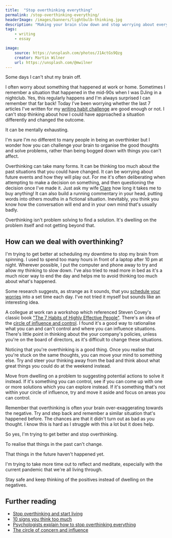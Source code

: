 ```yaml
---
title:  "Stop overthinking everything"
permalink: /stop-overthinking-everything/
headerImage: /images/banners/lightbulb-thinking.jpg
description: "Making your brain slow down and stop worrying about everything is hard sometimes. As an active overthinker, I'm trying to adopt strategies to deal with it."
tags:
    - writing
    - essay

image:
    source: https://unsplash.com/photos/J1ActGs9Qzg
    creator: Martin Wilner
    url: https://unsplash.com/@mwilner
---
```


Some days I can't shut my brain off.

I often worry about something that happened at work or home. Sometimes I remember a situation that happened in the mid-90s when I was DJing in a nightclub. Yes, this regularly happens and I'm always surprised I can remember that far back! Today I've been worrying whether the last 7 articles I've written for my [writing habit challenge](/creating-a-writing-habit/) are good enough or not. I can't stop thinking about how I could have approached a situation differently and changed the outcome.

It can be mentally exhausting.

I'm sure I'm no different to many people in being an overthinker but I wonder how you can challenge your brain to organise the good thoughts and solve problems, rather than being bogged down with things you can't affect.

Overthinking can take many forms. It can be thinking too much about the past situations that you could have changed. It can be worrying about future events and how they will play out. For me it's often deliberating when attempting to make a decision on something, and then questioning the decision once I've made it. Just ask my wife [Clare](https://clarelittlemore.com) how long it takes me to buy anything! It can also build a running commentary in your head, putting words into others mouths in a fictional situation. Inevitably, you think you know how the conversation will end and in your own mind that's usually badly.

Overthinking isn't problem solving to find a solution. It's dwelling on the problem itself and not getting beyond that.

## How can we deal with overthinking?

I'm trying to get better at scheduling my downtime to stop my brain from spinning. I used to spend too many hours in front of a laptop after 10 pm at night. Wherever possible, I put the computer and phone away to try and allow my thinking to slow down. I've also tried to read more in bed as it's a much nicer way to end the day and helps me to avoid thinking too much about what's happened.

Some research suggests, as strange as it sounds, that you [schedule your worries](https://www.inc.com/amy-morin/the-simple-but-effective-way-to-stop-worrying-so-much-it-sounds-ridiculous-but-it-actually-works.html) into a set time each day. I've not tried it myself but sounds like an interesting idea.

A collegue at work ran a workshop which referenced Steven Covey's classic book ["The 7 Habits of Highly Effective People"](https://www.franklincovey.com/the-7-habits/). There's an idea of the [circle of influence and control](https://www.thensomehow.com/circles-of-influence/). I found it's a good way to rationalise what you can and can't control and where you can influence situations. There's little point in thinking about the your company's policies, unless you're on the board of directors, as it's difficult to change these situations.

Noticing that you're overthinking is a good thing. Once you realise that you're stuck on the same thoughts, you can move your mind to something else. Try and steer your thinking away from the bad and think about what great things you could do at the weekend instead.

Move from dwelling on a problem to suggesting potential actions to solve it instead. If it's something you can control, see if you can come up with one or more solutions which you can explore instead. If it's something that's not within your circle of influence, try and move it aside and focus on areas you can control.

Remember that overthinking is often your brain over-exaggerating towards the negative. Try and step back and remember a similar situation that's happened before. The chances are that it didn't turn out as bad as you thought. I know this is hard as I struggle with this a lot but it does help.

So yes, I'm trying to get better and stop overthinking.

To realise that things in the past can't change.

That things in the future haven't happened yet.

I'm trying to take more time out to reflect and meditate, especially with the current pandemic that we're all living through.

Stay safe and keep thinking of the positives instead of dwelling on the negatives.

## Further reading

- [Stop overthinking and start living](https://www.headspace.com/blog/2017/06/01/stop-overthinking-start-living/)
- [10 signs you think too much](https://www.inc.com/amy-morin/10-signs-you-think-too-much-and-what-you-can-do-about-it.html)
- [Psychologists explain how to stop overthinking everything](https://medium.com/kaizen-habits/psychologists-explain-how-to-stop-overthinking-everything-e527962a393)
- [The circle of concern and influence](https://www.habitsforwellbeing.com/the-circle-of-concern-and-influence/)